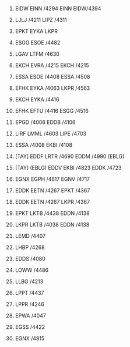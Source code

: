 1. EIDW EINN /4294 EINN EIDW/4394
2. LJLJ /4211 LIPZ /4311
3. EPKT EYKA LKPR
4. ESGG ESOE /4482
5. LGAV LTFM /4630
6. EKCH EVRA /4215 EKCH /4215
7. ESSA ESOE /4408 ESSA /4508
8. EFHK EYKA /4063 LKPR /4563
9. EKCH EYKA /4416
10. EFHK EFTU /4416 ESGG /4516
11. EPGD /4006 EDDB /4106
12. LIRF LMML /4603 LIPE /4703
13. ESSA /4008 EKBI /4108
14. [TAY] EDDF LRTR /4690 EDDM /4990 (EBLG)
15. [TAY] (EBLG) EDDV EKBI /4823 EDDK /4723
16. EGNX EGPH /4617 EGNV /4717
17. EDDK EETN /4267 EPKT /4367
18. EDDK EETN /4267 LKPR /4367
19. EPKT LKTB /4438 EDDN /4138
20. LKPR LKTB /4038 EDDN /4138

1. LEMD /4407 
2. LHBP /4268 
3. EDDS /4080
4. LOWW /4486
5. LLBG /4213
6. LPPT /4437
7. LPPR /4246
8. EPWA /4047
9. EGSS /4422
10. EGNX /4815
